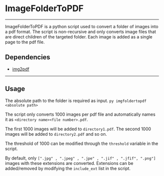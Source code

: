 # ImageFolderToPDF
---
ImageFolderToPDF is a python script used to convert a folder of images into a pdf format. The script is non-recursive and only converts image files that are direct children of the targeted folder. Each image is added as a single page to the pdf file.

## Dependencies
- [img2pdf](https://github.com/josch/img2pdf)
---

## Usage
The absolute path to the folder is required as input.
```py imgfoldertopdf <absolute path>```

The script only converts 1000 images per pdf file and automatically names it as
```<directory name><file number>.pdf```.

The first 1000 images will be added to ```directory1.pdf```. The second 1000 images will be added to ```directory2.pdf``` and so on.

The threshold of 1000 can be modified through the ```threshold``` variable in the script.

By default, only ```[".jpg" , ".jpeg" , ".jpe" , ".jif" , ".jfif", ".png"]``` images with these extensions are converted. Extensions can be added/removed by modifying the ```include_ext``` list in the script.